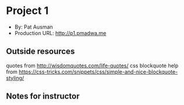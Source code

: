 # Project 1
+ By: Pat Ausman
+ Production URL: <http://p1.pmadwa.me>

## Outside resources
quotes from http://wisdomquotes.com/life-quotes/
css blockquote help from https://css-tricks.com/snippets/css/simple-and-nice-blockquote-styling/

## Notes for instructor
